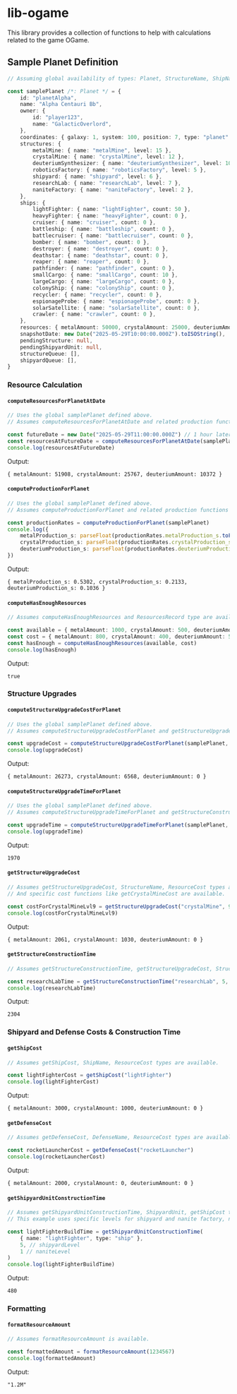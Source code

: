 # lib-ogame

This library provides a collection of functions to help with calculations related to the game OGame.

## Sample Planet Definition

```typescript
// Assuming global availability of types: Planet, StructureName, ShipName, ResourcesRecord, Coordinates, PlanetStructure, ShipyardUnit, ScheduledShipyardOrder

const samplePlanet /*: Planet */ = {
    id: "planetAlpha",
    name: "Alpha Centauri Bb",
    owner: {
        id: "player123",
        name: "GalacticOverlord",
    },
    coordinates: { galaxy: 1, system: 100, position: 7, type: "planet" },
    structures: {
        metalMine: { name: "metalMine", level: 15 },
        crystalMine: { name: "crystalMine", level: 12 },
        deuteriumSynthesizer: { name: "deuteriumSynthesizer", level: 10 },
        roboticsFactory: { name: "roboticsFactory", level: 5 },
        shipyard: { name: "shipyard", level: 6 },
        researchLab: { name: "researchLab", level: 7 },
        naniteFactory: { name: "naniteFactory", level: 2 },
    },
    ships: {
        lightFighter: { name: "lightFighter", count: 50 },
        heavyFighter: { name: "heavyFighter", count: 0 },
        cruiser: { name: "cruiser", count: 0 },
        battleship: { name: "battleship", count: 0 },
        battlecruiser: { name: "battlecruiser", count: 0 },
        bomber: { name: "bomber", count: 0 },
        destroyer: { name: "destroyer", count: 0 },
        deathstar: { name: "deathstar", count: 0 },
        reaper: { name: "reaper", count: 0 },
        pathfinder: { name: "pathfinder", count: 0 },
        smallCargo: { name: "smallCargo", count: 10 },
        largeCargo: { name: "largeCargo", count: 0 },
        colonyShip: { name: "colonyShip", count: 0 },
        recycler: { name: "recycler", count: 0 },
        espionageProbe: { name: "espionageProbe", count: 0 },
        solarSatellite: { name: "solarSatellite", count: 0 },
        crawler: { name: "crawler", count: 0 },
    },
    resources: { metalAmount: 50000, crystalAmount: 25000, deuteriumAmount: 10000 },
    snapshotDate: new Date("2025-05-29T10:00:00.000Z").toISOString(),
    pendingStructure: null,
    pendingShipyardUnit: null,
    structureQueue: [],
    shipyardQueue: [],
}
```

### Resource Calculation

#### `computeResourcesForPlanetAtDate`

```typescript
// Uses the global samplePlanet defined above.
// Assumes computeResourcesForPlanetAtDate and related production functions are available.

const futureDate = new Date("2025-05-29T11:00:00.000Z") // 1 hour later
const resourcesAtFutureDate = computeResourcesForPlanetAtDate(samplePlanet, futureDate)
console.log(resourcesAtFutureDate)
```

Output:

```
{ metalAmount: 51908, crystalAmount: 25767, deuteriumAmount: 10372 }
```

#### `computeProductionForPlanet`

```typescript
// Uses the global samplePlanet defined above.
// Assumes computeProductionForPlanet and related production functions are available.

const productionRates = computeProductionForPlanet(samplePlanet)
console.log({
    metalProduction_s: parseFloat(productionRates.metalProduction_s.toFixed(4)),
    crystalProduction_s: parseFloat(productionRates.crystalProduction_s.toFixed(4)),
    deuteriumProduction_s: parseFloat(productionRates.deuteriumProduction_s.toFixed(4)),
})
```

Output:

```
{ metalProduction_s: 0.5302, crystalProduction_s: 0.2133, deuteriumProduction_s: 0.1036 }
```

#### `computeHasEnoughResources`

```typescript
// Assumes computeHasEnoughResources and ResourcesRecord type are available.

const available = { metalAmount: 1000, crystalAmount: 500, deuteriumAmount: 100 }
const cost = { metalAmount: 800, crystalAmount: 400, deuteriumAmount: 50 }
const hasEnough = computeHasEnoughResources(available, cost)
console.log(hasEnough)
```

Output:

```
true
```

### Structure Upgrades

#### `computeStructureUpgradeCostForPlanet`

```typescript
// Uses the global samplePlanet defined above.
// Assumes computeStructureUpgradeCostForPlanet and getStructureUpgradeCost are available.

const upgradeCost = computeStructureUpgradeCostForPlanet(samplePlanet, "metalMine")
console.log(upgradeCost)
```

Output:

```
{ metalAmount: 26273, crystalAmount: 6568, deuteriumAmount: 0 }
```

#### `computeStructureUpgradeTimeForPlanet`

```typescript
// Uses the global samplePlanet defined above.
// Assumes computeStructureUpgradeTimeForPlanet and getStructureConstructionTime are available.

const upgradeTime = computeStructureUpgradeTimeForPlanet(samplePlanet, "metalMine")
console.log(upgradeTime)
```

Output:

```
1970
```

#### `getStructureUpgradeCost`

```typescript
// Assumes getStructureUpgradeCost, StructureName, ResourceCost types are available.
// And specific cost functions like getCrystalMineCost are available.

const costForCrystalMineLvl9 = getStructureUpgradeCost("crystalMine", 9)
console.log(costForCrystalMineLvl9)
```

Output:

```
{ metalAmount: 2061, crystalAmount: 1030, deuteriumAmount: 0 }
```

#### `getStructureConstructionTime`

```typescript
// Assumes getStructureConstructionTime, getStructureUpgradeCost, StructureName types are available.

const researchLabTime = getStructureConstructionTime("researchLab", 5, 3, 0)
console.log(researchLabTime)
```

Output:

```
2304
```

### Shipyard and Defense Costs & Construction Time

#### `getShipCost`

```typescript
// Assumes getShipCost, ShipName, ResourceCost types are available.

const lightFighterCost = getShipCost("lightFighter")
console.log(lightFighterCost)
```

Output:

```
{ metalAmount: 3000, crystalAmount: 1000, deuteriumAmount: 0 }
```

#### `getDefenseCost`

```typescript
// Assumes getDefenseCost, DefenseName, ResourceCost types are available.

const rocketLauncherCost = getDefenseCost("rocketLauncher")
console.log(rocketLauncherCost)
```

Output:

```
{ metalAmount: 2000, crystalAmount: 0, deuteriumAmount: 0 }
```

#### `getShipyardUnitConstructionTime`

```typescript
// Assumes getShipyardUnitConstructionTime, ShipyardUnit, getShipCost types are available.
// This example uses specific levels for shipyard and nanite factory, not from samplePlanet.

const lightFighterBuildTime = getShipyardUnitConstructionTime(
    { name: "lightFighter", type: "ship" },
    5, // shipyardLevel
    1 // naniteLevel
)
console.log(lightFighterBuildTime)
```

Output:

```
480
```

### Formatting

#### `formatResourceAmount`

```typescript
// Assumes formatResourceAmount is available.

const formattedAmount = formatResourceAmount(1234567)
console.log(formattedAmount)
```

Output:

```
"1.2M"
```
